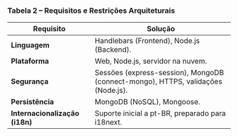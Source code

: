 ### Tabela 2 – Requisitos e Restrições Arquiteturais

| **Requisito**             | **Solução**                                                                                   |
|---------------------------|----------------------------------------------------------------------------------------------|
| **Linguagem**             | Handlebars (Frontend), Node.js (Backend).                                                   |
| **Plataforma**            | Web, Node.js, servidor na nuvem.                                                            |
| **Segurança**             | Sessões (express-session), MongoDB (connect-mongo), HTTPS, validações (Node.js).            |
| **Persistência**          | MongoDB (NoSQL), Mongoose.                                                                  |
| **Internacionalização (i18n)** | Suporte inicial a pt-BR, preparado para i18next.                                          |
